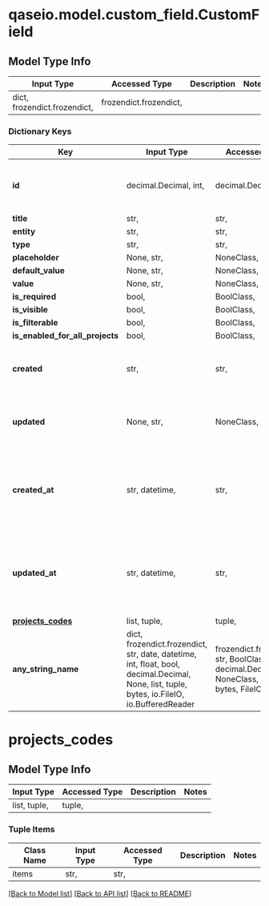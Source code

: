 # qaseio.model.custom_field.CustomField

## Model Type Info
Input Type | Accessed Type | Description | Notes
------------ | ------------- | ------------- | -------------
dict, frozendict.frozendict,  | frozendict.frozendict,  |  | 

### Dictionary Keys
Key | Input Type | Accessed Type | Description | Notes
------------ | ------------- | ------------- | ------------- | -------------
**id** | decimal.Decimal, int,  | decimal.Decimal,  |  | [optional] value must be a 64 bit integer
**title** | str,  | str,  |  | [optional] 
**entity** | str,  | str,  |  | [optional] 
**type** | str,  | str,  |  | [optional] 
**placeholder** | None, str,  | NoneClass, str,  |  | [optional] 
**default_value** | None, str,  | NoneClass, str,  |  | [optional] 
**value** | None, str,  | NoneClass, str,  |  | [optional] 
**is_required** | bool,  | BoolClass,  |  | [optional] 
**is_visible** | bool,  | BoolClass,  |  | [optional] 
**is_filterable** | bool,  | BoolClass,  |  | [optional] 
**is_enabled_for_all_projects** | bool,  | BoolClass,  |  | [optional] 
**created** | str,  | str,  | Deprecated, use the &#x60;created_at&#x60; property instead. | [optional] 
**updated** | None, str,  | NoneClass, str,  | Deprecated, use the &#x60;updated_at&#x60; property instead. | [optional] 
**created_at** | str, datetime,  | str,  |  | [optional] value must conform to RFC-3339 date-time
**updated_at** | str, datetime,  | str,  |  | [optional] value must conform to RFC-3339 date-time
**[projects_codes](#projects_codes)** | list, tuple,  | tuple,  |  | [optional] 
**any_string_name** | dict, frozendict.frozendict, str, date, datetime, int, float, bool, decimal.Decimal, None, list, tuple, bytes, io.FileIO, io.BufferedReader | frozendict.frozendict, str, BoolClass, decimal.Decimal, NoneClass, tuple, bytes, FileIO | any string name can be used but the value must be the correct type | [optional]

# projects_codes

## Model Type Info
Input Type | Accessed Type | Description | Notes
------------ | ------------- | ------------- | -------------
list, tuple,  | tuple,  |  | 

### Tuple Items
Class Name | Input Type | Accessed Type | Description | Notes
------------- | ------------- | ------------- | ------------- | -------------
items | str,  | str,  |  | 

[[Back to Model list]](../../README.md#documentation-for-models) [[Back to API list]](../../README.md#documentation-for-api-endpoints) [[Back to README]](../../README.md)

